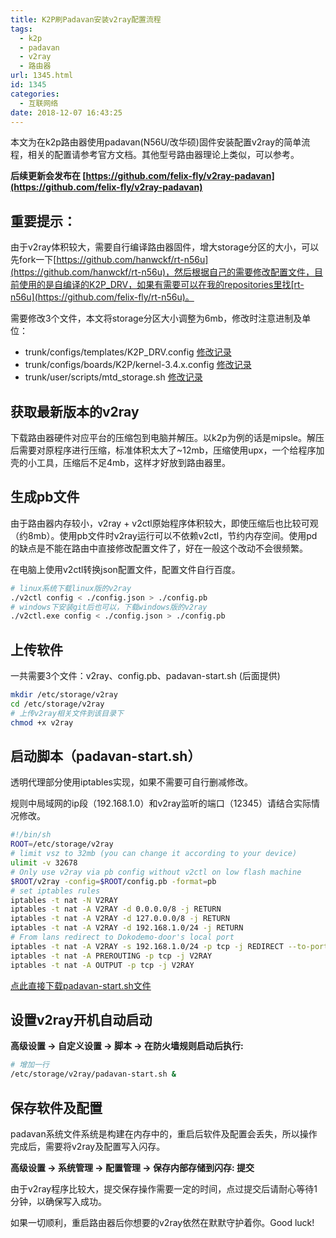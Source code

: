 ```yaml
---
title: K2P刷Padavan安装v2ray配置流程
tags:
  - k2p
  - padavan
  - v2ray
  - 路由器
url: 1345.html
id: 1345
categories:
  - 互联网络
date: 2018-12-07 16:43:25
---
```


本文为在k2p路由器使用padavan(N56U/改华硕)固件安装配置v2ray的简单流程，相关的配置请参考官方文档。其他型号路由器理论上类似，可以参考。

**后续更新会发布在 [https://github.com/felix-fly/v2ray-padavan](https://github.com/felix-fly/v2ray-padavan)**

[](https://github.com/felix-fly/v2ray-padavan#%E9%87%8D%E8%A6%81%E6%8F%90%E7%A4%BA)重要提示：
----------------------------------------------------------------------------------------

由于v2ray体积较大，需要自行编译路由器固件，增大storage分区的大小，可以先fork一下[https://github.com/hanwckf/rt-n56u](https://github.com/hanwckf/rt-n56u)，然后根据自己的需要修改配置文件，目前使用的是自编译的K2P_DRV，如果有需要可以在我的repositories里找[rt-n56u](https://github.com/felix-fly/rt-n56u)。

需要修改3个文件，本文将storage分区大小调整为6mb，修改时注意进制及单位：

*   trunk/configs/templates/K2P_DRV.config [修改记录](https://github.com/felix-fly/rt-n56u/commit/cf50f6aca5b7ee3eaf4cbe634510692591b6d261)
*   trunk/configs/boards/K2P/kernel-3.4.x.config [修改记录](https://github.com/felix-fly/rt-n56u/commit/d406d2113b93ac45c88436115d84422feb52e13d)
*   trunk/user/scripts/mtd_storage.sh [修改记录](https://github.com/felix-fly/rt-n56u/commit/6fdc378d7866f421876827f252cc6ecb42cf42f3)

[](https://github.com/felix-fly/v2ray-padavan#%E8%8E%B7%E5%8F%96%E6%9C%80%E6%96%B0%E7%89%88%E6%9C%AC%E7%9A%84v2ray)获取最新版本的v2ray
-------------------------------------------------------------------------------------------------------------------------------

下载路由器硬件对应平台的压缩包到电脑并解压。以k2p为例的话是mipsle。解压后需要对原程序进行压缩，标准体积太大了~12mb，压缩使用upx，一个给程序加壳的小工具，压缩后不足4mb，这样才好放到路由器里。

[](https://github.com/felix-fly/v2ray-padavan#%E7%94%9F%E6%88%90pb%E6%96%87%E4%BB%B6)生成pb文件
-------------------------------------------------------------------------------------------

由于路由器内存较小，v2ray + v2ctl原始程序体积较大，即使压缩后也比较可观（约8mb）。使用pb文件时v2ray运行可以不依赖v2ctl，节约内存空间。使用pd的缺点是不能在路由中直接修改配置文件了，好在一般这个改动不会很频繁。

在电脑上使用v2ctl转换json配置文件，配置文件自行百度。

```bash
# linux系统下载linux版的v2ray
./v2ctl config < ./config.json > ./config.pb
# windows下安装git后也可以，下载windows版的v2ray
./v2ctl.exe config < ./config.json > ./config.pb
```

[](https://github.com/felix-fly/v2ray-padavan#%E4%B8%8A%E4%BC%A0%E8%BD%AF%E4%BB%B6)上传软件
---------------------------------------------------------------------------------------

一共需要3个文件：v2ray、config.pb、padavan-start.sh (后面提供)

```bash
mkdir /etc/storage/v2ray
cd /etc/storage/v2ray
# 上传v2ray相关文件到该目录下
chmod +x v2ray
```

[](https://github.com/felix-fly/v2ray-padavan#%E5%90%AF%E5%8A%A8%E8%84%9A%E6%9C%ACpadavan-startsh)启动脚本（padavan-start.sh）
------------------------------------------------------------------------------------------------------------------------

透明代理部分使用iptables实现，如果不需要可自行删减修改。

规则中局域网的ip段（192.168.1.0）和v2ray监听的端口（12345）请结合实际情况修改。

```bash
#!/bin/sh
ROOT=/etc/storage/v2ray
# limit vsz to 32mb (you can change it according to your device)
ulimit -v 32678
# Only use v2ray via pb config without v2ctl on low flash machine
$ROOT/v2ray -config=$ROOT/config.pb -format=pb
# set iptables rules
iptables -t nat -N V2RAY
iptables -t nat -A V2RAY -d 0.0.0.0/8 -j RETURN
iptables -t nat -A V2RAY -d 127.0.0.0/8 -j RETURN
iptables -t nat -A V2RAY -d 192.168.1.0/24 -j RETURN
# From lans redirect to Dokodemo-door's local port
iptables -t nat -A V2RAY -s 192.168.1.0/24 -p tcp -j REDIRECT --to-ports 12345
iptables -t nat -A PREROUTING -p tcp -j V2RAY
iptables -t nat -A OUTPUT -p tcp -j V2RAY
```

[点此直接下载padavan-start.sh文件](https://github.com/felix-fly/v2ray-padavan/blob/master/padavan-start.sh)

[](https://github.com/felix-fly/v2ray-padavan#%E8%AE%BE%E7%BD%AEv2ray%E5%BC%80%E6%9C%BA%E8%87%AA%E5%8A%A8%E5%90%AF%E5%8A%A8)设置v2ray开机自动启动
-----------------------------------------------------------------------------------------------------------------------------------------

**高级设置 -> 自定义设置 -> 脚本 -\> 在防火墙规则启动后执行:**

```bash
# 增加一行
/etc/storage/v2ray/padavan-start.sh &
```

[](https://github.com/felix-fly/v2ray-padavan#%E4%BF%9D%E5%AD%98%E8%BD%AF%E4%BB%B6%E5%8F%8A%E9%85%8D%E7%BD%AE)保存软件及配置
---------------------------------------------------------------------------------------------------------------------

padavan系统文件系统是构建在内存中的，重启后软件及配置会丢失，所以操作完成后，需要将v2ray及配置写入闪存。

**高级设置 -> 系统管理 -> 配置管理 -\> 保存内部存储到闪存: 提交**

由于v2ray程序比较大，提交保存操作需要一定的时间，点过提交后请耐心等待1分钟，以确保写入成功。

如果一切顺利，重启路由器后你想要的v2ray依然在默默守护着你。Good luck!